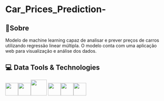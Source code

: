 <h1>Car_Prices_Prediction-
</h1>

<h2>💬Sobre</h2>
<p>Modelo de machine learning capaz de analisar e prever preços de carros utilizando regressão linear múltipla. O modelo conta com uma aplicação web para visualização e análise dos dados.
</p>

##  💻 Data Tools & Technologies
  <img src="https://cdn.jsdelivr.net/gh/devicons/devicon@latest/icons/python/python-original.svg" width="40" height="40" /><img src="https://cdn.jsdelivr.net/gh/devicons/devicon@latest/icons/pandas/pandas-original-wordmark.svg" width="40" height="40"  /><img src="https://cdn.jsdelivr.net/gh/devicons/devicon@latest/icons/numpy/numpy-plain-wordmark.svg" width="50" height="50" /> <img src="https://cdn.jsdelivr.net/gh/devicons/devicon@latest/icons/matplotlib/matplotlib-original.svg" width="40" height="40"/><img src="https://cdn.jsdelivr.net/gh/devicons/devicon@latest/icons/scikitlearn/scikitlearn-original.svg" width="40" height="40" /><img src="https://cdn.jsdelivr.net/gh/devicons/devicon@latest/icons/streamlit/streamlit-plain-wordmark.svg" width="40" height="40"/>
